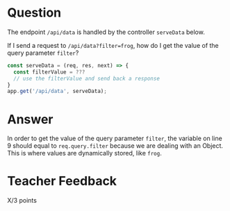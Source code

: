 # Question

The endpoint `/api/data` is handled by the controller `serveData` below.

If I send a request to `/api/data?filter=frog`, how do I get the value of the query parameter `filter`?

```js
const serveData = (req, res, next) => {
  const filterValue = ???
  // use the filterValue and send back a response
}
app.get('/api/data', serveData);
```

# Answer
In order to get the value of the query parameter `filter`, the variable on line 9 should equal to  `req.query.filter` because we are dealing with an Object. This is where values are dynamically stored, like `frog`. 

# Teacher Feedback

X/3 points